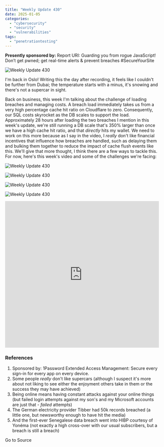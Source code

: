 ```yaml
---
title: "Weekly Update 430"
date: 2025-01-05
categories: 
  - "cybersecurity"
  - "security"
  - "vulnerabilities"
tags: 
  - "penetrationtesting"
---
```


**Presently sponsored by:** Report URI: Guarding you from rogue JavaScript! Don’t get pwned; get real-time alerts & prevent breaches #SecureYourSite

![Weekly Update 430](https://www.troyhunt.com/content/images/2024/12/Splash-Template-1.jpg)

I'm back in Oslo! Writing this the day after recording, it feels like I couldn't be further from Dubai; the temperature starts with a minus, it's snowing and there's not a supercar in sight.

Back on business, this week I'm talking about the challenge of loading breaches and managing costs. A breach load immediately takes us from a very high percentage cache hit ratio on Cloudflare to zero. Consequently, our SQL costs skyrocket as the DB scales to support the load. Approximately 28 hours after loading the two breaches I mention in this week's update, we're still running a DB scale that's 350% larger than once we have a high cache hit ratio, and that _directly_ hits my wallet. We need to work on this more because as I say in the video, I _really_ don't like financial incentives that influence how breaches are handled, such as delaying them and bulking them together to reduce the impact of cache flush events like this. We'll give that more thought, I think there are a few ways to tackle this. For now, here's this week's video and some of the challenges we're facing:

![Weekly Update 430](https://www.troyhunt.com/content/images/2018/05/Listen-on-Apple-Podcasts.svg)

![Weekly Update 430](https://www.troyhunt.com/content/images/2024/09/Watch-and-Listen-on-YouTube.svg)

![Weekly Update 430](https://www.troyhunt.com/content/images/2019/10/spotify.svg)

![Weekly Update 430](https://www.troyhunt.com/content/images/2018/07/Download-via-RSS.svg)

<iframe width="100%" height="480" src="https://www.youtube.com/embed/f0RlKhBVXbc" frameborder="0" allow="autoplay; encrypted-media" allowfullscreen></iframe>

### References

1. Sponsored by: 1Password Extended Access Management: Secure every sign-in for every app on every device.
2. Some people _really_ don't like supercars (although I suspect it's more about not liking to see either the enjoyment others take in them or the success they may have achieved)
3. Being online means having constant attacks against your online things (but failed login attempts against my son's and my Microsoft accounts are just that - _failed_ attempts)
4. The German electricity provider Tibber had 50k records breached (a little one, but newsworthy enough to have hit the media)
5. And the first-ever Senegalese data breach went into HIBP courtesy of Yonéma (not exactly a high cross-over with our usual subscribers, but a breach is still a breach)

Go to Source
